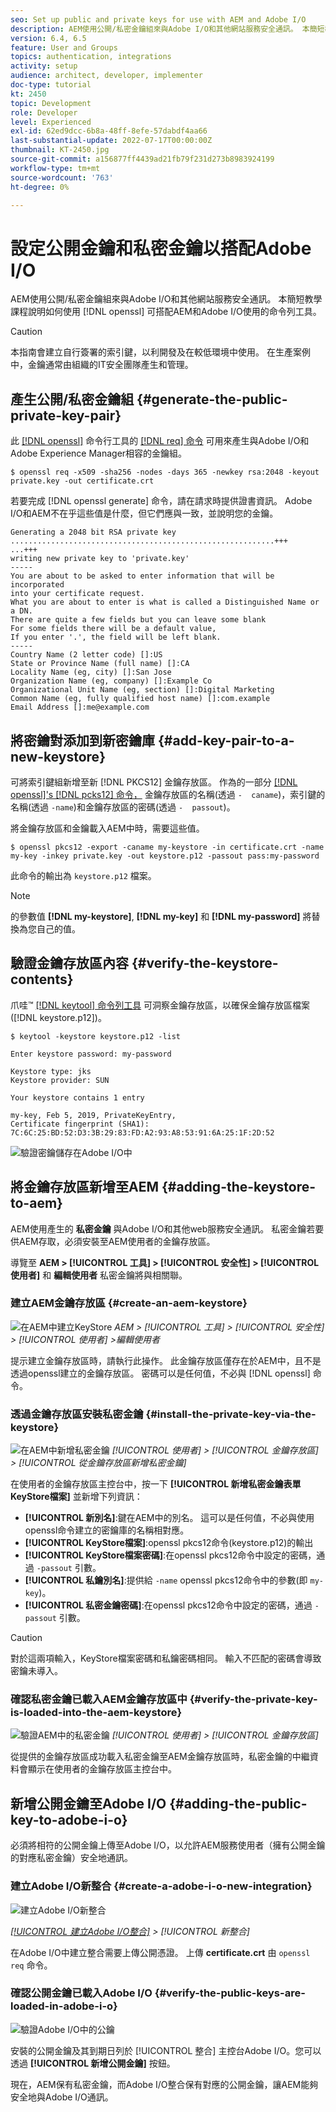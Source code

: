 ```yaml
---
seo: Set up public and private keys for use with AEM and Adobe I/O
description: AEM使用公開/私密金鑰組來與Adobe I/O和其他網站服務安全通訊。 本簡短教學課程說明如何使用openssl命令列工具(可搭配AEM和Adobe I/O使用)產生相容的金鑰和金鑰存放區。
version: 6.4, 6.5
feature: User and Groups
topics: authentication, integrations
activity: setup
audience: architect, developer, implementer
doc-type: tutorial
kt: 2450
topic: Development
role: Developer
level: Experienced
exl-id: 62ed9dcc-6b8a-48ff-8efe-57dabdf4aa66
last-substantial-update: 2022-07-17T00:00:00Z
thumbnail: KT-2450.jpg
source-git-commit: a156877ff4439ad21fb79f231d273b8983924199
workflow-type: tm+mt
source-wordcount: '763'
ht-degree: 0%

---
```


# 設定公開金鑰和私密金鑰以搭配Adobe I/O

AEM使用公開/私密金鑰組來與Adobe I/O和其他網站服務安全通訊。 本簡短教學課程說明如何使用 [!DNL openssl] 可搭配AEM和Adobe I/O使用的命令列工具。

>[!CAUTION]
>
>本指南會建立自行簽署的索引鍵，以利開發及在較低環境中使用。 在生產案例中，金鑰通常由組織的IT安全團隊產生和管理。

## 產生公開/私密金鑰組 {#generate-the-public-private-key-pair}

此 [[!DNL openssl]](https://www.openssl.org/docs/man1.0.2/man1/openssl.html) 命令行工具的 [[!DNL req] 命令](https://www.openssl.org/docs/man1.0.2/man1/req.html) 可用來產生與Adobe I/O和Adobe Experience Manager相容的金鑰組。

```shell
$ openssl req -x509 -sha256 -nodes -days 365 -newkey rsa:2048 -keyout private.key -out certificate.crt
```

若要完成 [!DNL openssl generate] 命令，請在請求時提供證書資訊。 Adobe I/O和AEM不在乎這些值是什麼，但它們應與一致，並說明您的金鑰。

```
Generating a 2048 bit RSA private key
...........................................................+++
...+++
writing new private key to 'private.key'
-----
You are about to be asked to enter information that will be incorporated
into your certificate request.
What you are about to enter is what is called a Distinguished Name or a DN.
There are quite a few fields but you can leave some blank
For some fields there will be a default value,
If you enter '.', the field will be left blank.
-----
Country Name (2 letter code) []:US
State or Province Name (full name) []:CA
Locality Name (eg, city) []:San Jose
Organization Name (eg, company) []:Example Co
Organizational Unit Name (eg, section) []:Digital Marketing
Common Name (eg, fully qualified host name) []:com.example
Email Address []:me@example.com
```

## 將密鑰對添加到新密鑰庫 {#add-key-pair-to-a-new-keystore}

可將索引鍵組新增至新 [!DNL PKCS12] 金鑰存放區。 作為的一部分 [[!DNL openssl]'s [!DNL pcks12] 命令，](https://www.openssl.org/docs/man1.0.2/man1/pkcs12.html) 金鑰存放區的名稱(透過 `-  caname`)，索引鍵的名稱(透過 `-name`)和金鑰存放區的密碼(透過 `-  passout`)。

將金鑰存放區和金鑰載入AEM中時，需要這些值。

```shell
$ openssl pkcs12 -export -caname my-keystore -in certificate.crt -name my-key -inkey private.key -out keystore.p12 -passout pass:my-password
```

此命令的輸出為 `keystore.p12` 檔案。

>[!NOTE]
>
>的參數值 **[!DNL my-keystore]**, **[!DNL my-key]** 和 **[!DNL my-password]** 將替換為您自己的值。

## 驗證金鑰存放區內容 {#verify-the-keystore-contents}

爪哇™ [[!DNL keytool] 命令列工具](https://docs.oracle.com/middleware/1213/wls/SECMG/keytool-summary-appx.htm#SECMG818) 可洞察金鑰存放區，以確保金鑰存放區檔案([!DNL keystore.p12])。

```shell
$ keytool -keystore keystore.p12 -list

Enter keystore password: my-password

Keystore type: jks
Keystore provider: SUN

Your keystore contains 1 entry

my-key, Feb 5, 2019, PrivateKeyEntry,
Certificate fingerprint (SHA1): 7C:6C:25:BD:52:D3:3B:29:83:FD:A2:93:A8:53:91:6A:25:1F:2D:52
```

![驗證密鑰儲存在Adobe I/O中](assets/set-up-public-private-keys-for-use-with-aem-and-adobe-io/adobe-io--public-keys.png)

## 將金鑰存放區新增至AEM {#adding-the-keystore-to-aem}

AEM使用產生的 **私密金鑰** 與Adobe I/O和其他web服務安全通訊。 私密金鑰若要供AEM存取，必須安裝至AEM使用者的金鑰存放區。

導覽至 **AEM > [!UICONTROL 工具] > [!UICONTROL 安全性] > [!UICONTROL 使用者]** 和 **編輯使用者** 私密金鑰將與相關聯。

### 建立AEM金鑰存放區 {#create-an-aem-keystore}

![在AEM中建立KeyStore](assets/set-up-public-private-keys-for-use-with-aem-and-adobe-io/aem--create-keystore.png)
*AEM > [!UICONTROL 工具] > [!UICONTROL 安全性] > [!UICONTROL 使用者] >編輯使用者*

提示建立金鑰存放區時，請執行此操作。 此金鑰存放區僅存在於AEM中，且不是透過openssl建立的金鑰存放區。 密碼可以是任何值，不必與 [!DNL openssl] 命令。

### 透過金鑰存放區安裝私密金鑰 {#install-the-private-key-via-the-keystore}

![在AEM中新增私密金鑰](assets/set-up-public-private-keys-for-use-with-aem-and-adobe-io/aem--add-private-key.png)
*[!UICONTROL 使用者] > [!UICONTROL 金鑰存放區] > [!UICONTROL 從金鑰存放區新增私密金鑰]*

在使用者的金鑰存放區主控台中，按一下 **[!UICONTROL 新增私密金鑰表單KeyStore檔案]** 並新增下列資訊：

* **[!UICONTROL 新別名]**:鍵在AEM中的別名。 這可以是任何值，不必與使用openssl命令建立的密鑰庫的名稱相對應。
* **[!UICONTROL KeyStore檔案]**:openssl pkcs12命令(keystore.p12)的輸出
* **[!UICONTROL KeyStore檔案密碼]**:在openssl pkcs12命令中設定的密碼，通過 `-passout` 引數。
* **[!UICONTROL 私鑰別名]**:提供給 `-name` openssl pkcs12命令中的參數(即 `my-key`)。
* **[!UICONTROL 私密金鑰密碼]**:在openssl pkcs12命令中設定的密碼，通過 `-passout` 引數。

>[!CAUTION]
>
>對於這兩項輸入，KeyStore檔案密碼和私鑰密碼相同。 輸入不匹配的密碼會導致密鑰未導入。

### 確認私密金鑰已載入AEM金鑰存放區中 {#verify-the-private-key-is-loaded-into-the-aem-keystore}

![驗證AEM中的私密金鑰](assets/set-up-public-private-keys-for-use-with-aem-and-adobe-io/aem--keystore.png)
*[!UICONTROL 使用者] > [!UICONTROL 金鑰存放區]*

從提供的金鑰存放區成功載入私密金鑰至AEM金鑰存放區時，私密金鑰的中繼資料會顯示在使用者的金鑰存放區主控台中。

## 新增公開金鑰至Adobe I/O {#adding-the-public-key-to-adobe-i-o}

必須將相符的公開金鑰上傳至Adobe I/O，以允許AEM服務使用者（擁有公開金鑰的對應私密金鑰）安全地通訊。

### 建立Adobe I/O新整合 {#create-a-adobe-i-o-new-integration}

![建立Adobe I/O新整合](assets/set-up-public-private-keys-for-use-with-aem-and-adobe-io/adobe-io--create-new-integration.png)

*[[!UICONTROL 建立Adobe I/O整合]](https://developer.adobe.com/console/) > [!UICONTROL 新整合]*

在Adobe I/O中建立整合需要上傳公開憑證。 上傳 **certificate.crt** 由 `openssl req` 命令。

### 確認公開金鑰已載入Adobe I/O {#verify-the-public-keys-are-loaded-in-adobe-i-o}

![驗證Adobe I/O中的公鑰](assets/set-up-public-private-keys-for-use-with-aem-and-adobe-io/adobe-io--public-keys.png)

安裝的公開金鑰及其到期日列於 [!UICONTROL 整合] 主控台Adobe I/O。您可以透過 **[!UICONTROL 新增公開金鑰]** 按鈕。

現在，AEM保有私密金鑰，而Adobe I/O整合保有對應的公開金鑰，讓AEM能夠安全地與Adobe I/O通訊。
